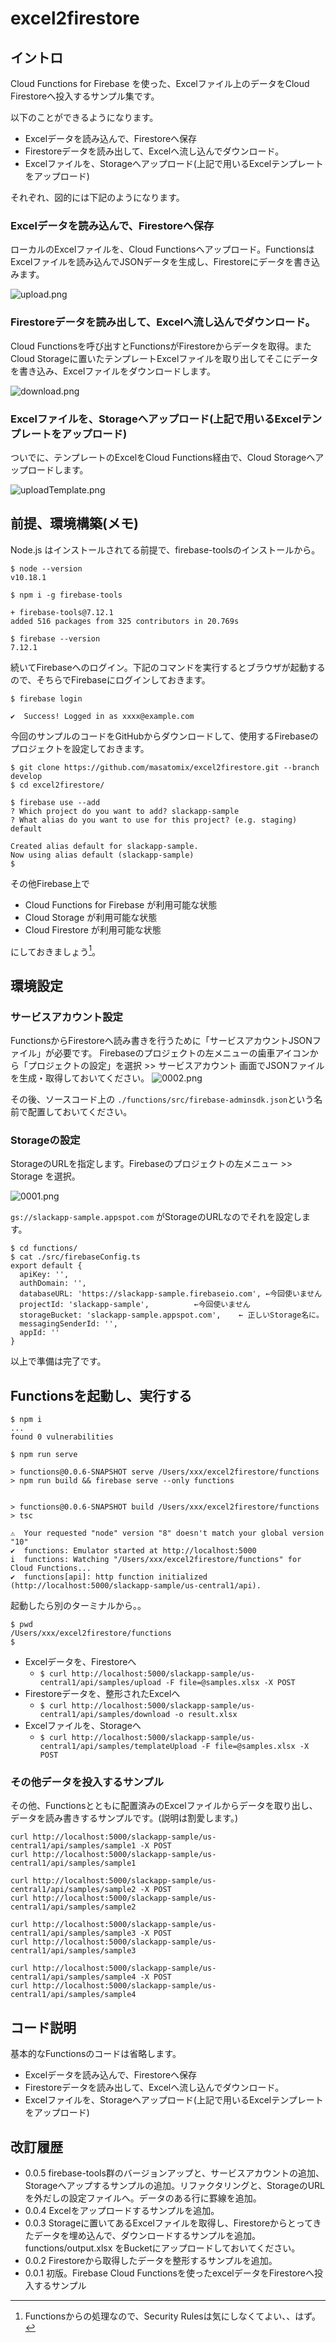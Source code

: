 # excel2firestore

## イントロ

Cloud Functions for Firebase を使った、Excelファイル上のデータをCloud Firestoreへ投入するサンプル集です。

以下のことができるようになります。

- Excelデータを読み込んで、Firestoreへ保存
- Firestoreデータを読み出して、Excelへ流し込んでダウンロード。
- Excelファイルを、Storageへアップロード(上記で用いるExcelテンプレートをアップロード)

それぞれ、図的には下記のようになります。

### Excelデータを読み込んで、Firestoreへ保存
ローカルのExcelファイルを、Cloud Functionsへアップロード。FunctionsはExcelファイルを読み込んでJSONデータを生成し、Firestoreにデータを書き込みます。

![upload.png](https://qiita-image-store.s3.ap-northeast-1.amazonaws.com/0/73777/205f15ff-8a12-b7b5-9221-1eeb449a6f06.png)


### Firestoreデータを読み出して、Excelへ流し込んでダウンロード。
Cloud Functionsを呼び出すとFunctionsがFirestoreからデータを取得。またCloud Storageに置いたテンプレートExcelファイルを取り出してそこにデータを書き込み、Excelファイルをダウンロードします。

![download.png](https://qiita-image-store.s3.ap-northeast-1.amazonaws.com/0/73777/bb1ebc70-81e9-8ec6-ae51-047cba1cddba.png)


### Excelファイルを、Storageへアップロード(上記で用いるExcelテンプレートをアップロード)
ついでに、テンプレートのExcelをCloud Functions経由で、Cloud Storageへアップロードします。

![uploadTemplate.png](https://qiita-image-store.s3.ap-northeast-1.amazonaws.com/0/73777/83ba1cf1-de69-a245-9c3d-3d4bc4d54d8f.png)


## 前提、環境構築(メモ)

Node.js はインストールされてる前提で、firebase-toolsのインストールから。

```
$ node --version
v10.18.1

$ npm i -g firebase-tools

+ firebase-tools@7.12.1
added 516 packages from 325 contributors in 20.769s

$ firebase --version
7.12.1
```

続いてFirebaseへのログイン。下記のコマンドを実行するとブラウザが起動するので、そちらでFirebaseにログインしておきます。

```
$ firebase login

✔  Success! Logged in as xxxx@example.com
```

今回のサンプルのコードをGitHubからダウンロードして、使用するFirebaseのプロジェクトを設定しておきます。

```
$ git clone https://github.com/masatomix/excel2firestore.git --branch develop
$ cd excel2firestore/

$ firebase use --add
? Which project do you want to add? slackapp-sample
? What alias do you want to use for this project? (e.g. staging) default

Created alias default for slackapp-sample.
Now using alias default (slackapp-sample)
$ 
```

その他Firebase上で

- Cloud Functions for Firebase が利用可能な状態
- Cloud Storage が利用可能な状態
- Cloud Firestore が利用可能な状態

にしておきましょう[^1]。

[^1]: Functionsからの処理なので、Security Rulesは気にしなくてよい、、はず。


## 環境設定

### サービスアカウント設定
FunctionsからFirestoreへ読み書きを行うために「サービスアカウントJSONファイル」が必要です。
Firebaseのプロジェクトの左メニューの歯車アイコンから「プロジェクトの設定」を選択 >> サービスアカウント 画面でJSONファイルを生成・取得しておいてください。
![0002.png](https://qiita-image-store.s3.ap-northeast-1.amazonaws.com/0/73777/582b9820-15e5-e2a8-ef01-99edde4b3bd1.png)

その後、ソースコード上の ``./functions/src/firebase-adminsdk.json``という名前で配置しておいてください。

### Storageの設定

StorageのURLを指定します。Firebaseのプロジェクトの左メニュー >> Storage を選択。

![0001.png](https://qiita-image-store.s3.ap-northeast-1.amazonaws.com/0/73777/67b8103e-9d22-1c33-9a00-7051fae1e443.png)


``gs://slackapp-sample.appspot.com`` がStorageのURLなのでそれを設定します。

```
$ cd functions/
$ cat ./src/firebaseConfig.ts
export default {
  apiKey: '',
  authDomain: '',
  databaseURL: 'https://slackapp-sample.firebaseio.com', ←今回使いません
  projectId: 'slackapp-sample',          ←今回使いません
  storageBucket: 'slackapp-sample.appspot.com',    ← 正しいStorage名に。
  messagingSenderId: '',
  appId: ''
}
```

以上で準備は完了です。


## Functionsを起動し、実行する

```
$ npm i
...
found 0 vulnerabilities

$ npm run serve

> functions@0.0.6-SNAPSHOT serve /Users/xxx/excel2firestore/functions
> npm run build && firebase serve --only functions


> functions@0.0.6-SNAPSHOT build /Users/xxx/excel2firestore/functions
> tsc

⚠  Your requested "node" version "8" doesn't match your global version "10"
✔  functions: Emulator started at http://localhost:5000
i  functions: Watching "/Users/xxx/excel2firestore/functions" for Cloud Functions...
✔  functions[api]: http function initialized (http://localhost:5000/slackapp-sample/us-central1/api).
```

起動したら別のターミナルから。。

```
$ pwd
/Users/xxx/excel2firestore/functions
$
```


- Excelデータを、Firestoreへ
    - ``$ curl http://localhost:5000/slackapp-sample/us-central1/api/samples/upload -F file=@samples.xlsx -X POST``
- Firestoreデータを、整形されたExcelへ
    - ``$ curl http://localhost:5000/slackapp-sample/us-central1/api/samples/download -o result.xlsx``
- Excelファイルを、Storageへ
    - ``$ curl http://localhost:5000/slackapp-sample/us-central1/api/samples/templateUpload -F file=@samples.xlsx -X POST``



### その他データを投入するサンプル

その他、Functionsとともに配置済みのExcelファイルからデータを取り出し、データを読み書きするサンプルです。(説明は割愛します。)

```
curl http://localhost:5000/slackapp-sample/us-central1/api/samples/sample1 -X POST
curl http://localhost:5000/slackapp-sample/us-central1/api/samples/sample1

curl http://localhost:5000/slackapp-sample/us-central1/api/samples/sample2 -X POST
curl http://localhost:5000/slackapp-sample/us-central1/api/samples/sample2

curl http://localhost:5000/slackapp-sample/us-central1/api/samples/sample3 -X POST
curl http://localhost:5000/slackapp-sample/us-central1/api/samples/sample3

curl http://localhost:5000/slackapp-sample/us-central1/api/samples/sample4 -X POST
curl http://localhost:5000/slackapp-sample/us-central1/api/samples/sample4
```


## コード説明

基本的なFunctionsのコードは省略します。



- Excelデータを読み込んで、Firestoreへ保存
- Firestoreデータを読み出して、Excelへ流し込んでダウンロード。
- Excelファイルを、Storageへアップロード(上記で用いるExcelテンプレートをアップロード)






## 改訂履歴

- 0.0.5 firebase-tools群のバージョンアップと、サービスアカウントの追加、Storageへアップするサンプルの追加。リファクタリングと、StorageのURLを外だしの設定ファイルへ。データのある行に罫線を追加。
- 0.0.4 Excelをアップロードするサンプルを追加。
- 0.0.3 Storageに置いてあるExcelファイルを取得し、Firestoreからとってきたデータを埋め込んで、ダウンロードするサンプルを追加。functions/output.xlsx をBucketにアップロードしておいてください。
- 0.0.2 Firestoreから取得したデータを整形するサンプルを追加。
- 0.0.1 初版。Firebase Cloud Functionsを使ったexcelデータをFirestoreへ投入するサンプル
